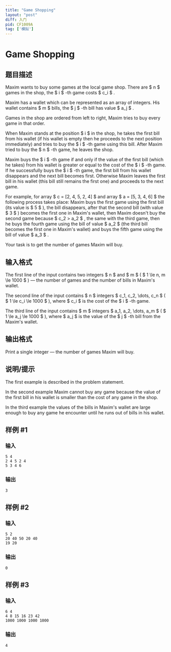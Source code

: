 ```yaml
---
title: "Game Shopping"
layout: "post"
diff: 入门
pid: CF1009A
tag: ['模拟']
---
```


# Game Shopping

## 题目描述

Maxim wants to buy some games at the local game shop. There are $ n $ games in the shop, the $ i $ -th game costs $ c_i $ .

Maxim has a wallet which can be represented as an array of integers. His wallet contains $ m $ bills, the $ j $ -th bill has value $ a_j $ .

Games in the shop are ordered from left to right, Maxim tries to buy every game in that order.

When Maxim stands at the position $ i $ in the shop, he takes the first bill from his wallet (if his wallet is empty then he proceeds to the next position immediately) and tries to buy the $ i $ -th game using this bill. After Maxim tried to buy the $ n $ -th game, he leaves the shop.

Maxim buys the $ i $ -th game if and only if the value of the first bill (which he takes) from his wallet is greater or equal to the cost of the $ i $ -th game. If he successfully buys the $ i $ -th game, the first bill from his wallet disappears and the next bill becomes first. Otherwise Maxim leaves the first bill in his wallet (this bill still remains the first one) and proceeds to the next game.

For example, for array $ c = [2, 4, 5, 2, 4] $ and array $ a = [5, 3, 4, 6] $ the following process takes place: Maxim buys the first game using the first bill (its value is $ 5 $ ), the bill disappears, after that the second bill (with value $ 3 $ ) becomes the first one in Maxim's wallet, then Maxim doesn't buy the second game because $ c_2 > a_2 $ , the same with the third game, then he buys the fourth game using the bill of value $ a_2 $ (the third bill becomes the first one in Maxim's wallet) and buys the fifth game using the bill of value $ a_3 $ .

Your task is to get the number of games Maxim will buy.

## 输入格式

The first line of the input contains two integers $ n $ and $ m $ ( $ 1 \le n, m \le 1000 $ ) — the number of games and the number of bills in Maxim's wallet.

The second line of the input contains $ n $ integers $ c_1, c_2, \dots, c_n $ ( $ 1 \le c_i \le 1000 $ ), where $ c_i $ is the cost of the $ i $ -th game.

The third line of the input contains $ m $ integers $ a_1, a_2, \dots, a_m $ ( $ 1 \le a_j \le 1000 $ ), where $ a_j $ is the value of the $ j $ -th bill from the Maxim's wallet.

## 输出格式

Print a single integer — the number of games Maxim will buy.

## 说明/提示

The first example is described in the problem statement.

In the second example Maxim cannot buy any game because the value of the first bill in his wallet is smaller than the cost of any game in the shop.

In the third example the values of the bills in Maxim's wallet are large enough to buy any game he encounter until he runs out of bills in his wallet.

## 样例 #1

### 输入

```
5 4
2 4 5 2 4
5 3 4 6

```

### 输出

```
3

```

## 样例 #2

### 输入

```
5 2
20 40 50 20 40
19 20

```

### 输出

```
0

```

## 样例 #3

### 输入

```
6 4
4 8 15 16 23 42
1000 1000 1000 1000

```

### 输出

```
4

```


